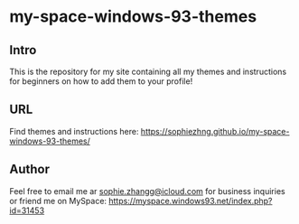# my-space-windows-93-themes
## Intro
This is the repository for my site containing all my themes and instructions for beginners on how to add them to your profile!

## URL
Find themes and instructions here: https://sophiezhng.github.io/my-space-windows-93-themes/

## Author
Feel free to email me ar sophie.zhangg@icloud.com for business inquiries or friend me on MySpace: https://myspace.windows93.net/index.php?id=31453

